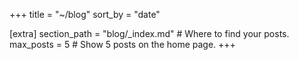 +++
title = "~/blog"
sort_by = "date"

[extra]
section_path = "blog/_index.md"  # Where to find your posts.
max_posts = 5  # Show 5 posts on the home page.
+++
